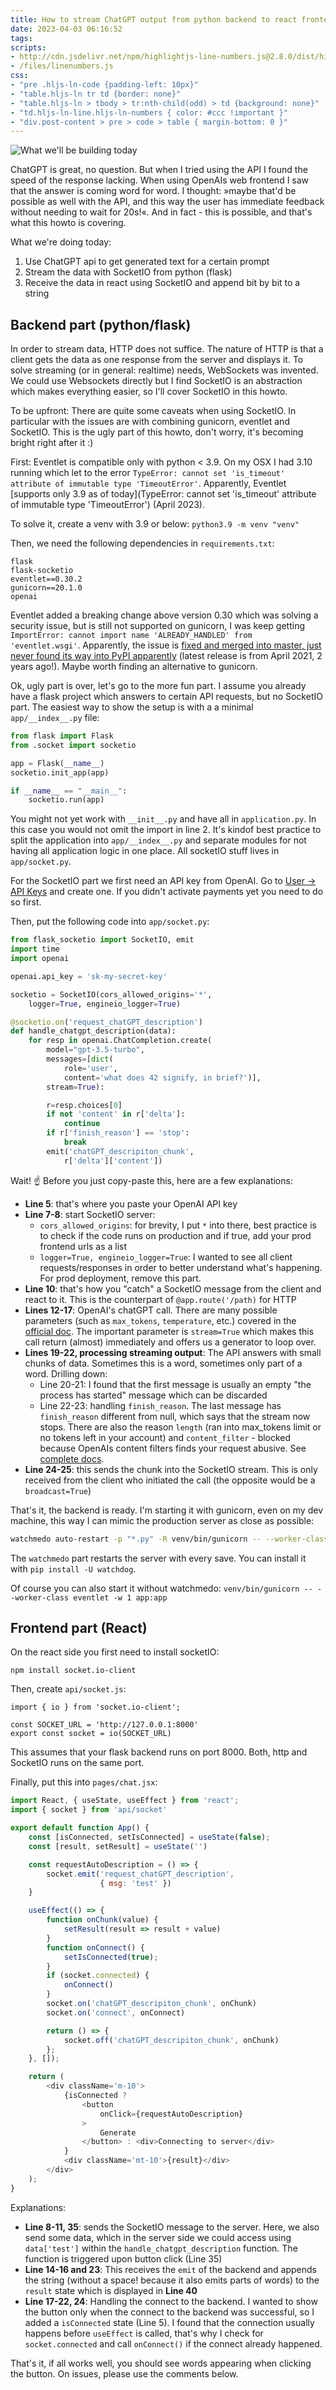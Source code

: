 ```yaml
---
title: How to stream ChatGPT output from python backend to react frontend
date: 2023-04-03 06:16:52
tags:
scripts:
- http://cdn.jsdelivr.net/npm/highlightjs-line-numbers.js@2.8.0/dist/highlightjs-line-numbers.min.js
- /files/linenumbers.js
css:
- "pre .hljs-ln-code {padding-left: 10px}"
- "table.hljs-ln tr td {border: none}"
- "table.hljs-ln > tbody > tr:nth-child(odd) > td {background: none}"
- "td.hljs-ln-line.hljs-ln-numbers { color: #ccc !important }"
- "div.post-content > pre > code > table { margin-bottom: 0 }"
---
```


<img class="caption" alt="What we'll be building today" src="/images/chatgpt_streaming.gif"  />

ChatGPT is great, no question. But when I tried using the API I found the speed of the response lacking. When using OpenAIs web frontend I saw that the answer is coming word for word. I thought: »maybe that'd be possible as well with the API, and this way the user has immediate feedback without needing to wait for 20s!«. And in fact - this is possible, and that's what this howto is covering.

What we're doing today:

1. Use ChatGPT api to get generated text for a certain prompt
2. Stream the data with SocketIO from python (flask)
3. Receive the data in react using SocketIO and append bit by bit to a string

<!-- more -->

## Backend part (python/flask)

In order to stream data, HTTP does not suffice. The nature of HTTP is that a client gets the data as one response from the server and displays it. To solve streaming (or in general: realtime) needs, WebSockets was invented. We could use Websockets directly but I find SocketIO is an abstraction which makes everything easier, so I'll cover SocketIO in this howto.

To be upfront: There are quite some caveats when using SocketIO. In particular with the issues are with combining gunicorn, eventlet and SocketIO. This is the ugly part of this howto, don't worry, it's becoming bright right after it :)

First: Eventlet is compatible only with python < 3.9. On my OSX I had 3.10 running which let to the error `TypeError: cannot set 'is_timeout' attribute of immutable type 'TimeoutError'`. Apparently, Eventlet [supports only 3.9 as of today](TypeError: cannot set 'is_timeout' attribute of immutable type 'TimeoutError') (April 2023).

To solve it, create a venv with 3.9 or below: `python3.9 -m venv "venv"`

Then, we need the following dependencies in `requirements.txt`:

```
flask
flask-socketio
eventlet==0.30.2
gunicorn==20.1.0
openai
```

Eventlet added a breaking change above version 0.30 which was solving a security issue, but is still not supported on gunicorn, I was keep getting `ImportError: cannot import name 'ALREADY_HANDLED' from 'eventlet.wsgi'`. Apparently, the issue is [fixed and merged into master, just never found its way into PyPI apparently](https://github.com/benoitc/gunicorn/pull/2581#issuecomment-994198667) (latest release is from April 2021, 2 years ago!). Maybe worth finding an alternative to gunicorn.

Ok, ugly part is over, let's go to the more fun part. I assume you already have a flask project which answers to certain API requests, but no SocketIO part. The easiest way to show the setup is with a a minimal `app/__index__.py` file:


```python
from flask import Flask
from .socket import socketio

app = Flask(__name__)
socketio.init_app(app)

if __name__ == "__main__":
    socketio.run(app)
```

You might not yet work with `__init__.py` and have all in `application.py`. In this case you would not omit the import in line 2. It's kindof best practice to split the application into `app/__index__.py` and separate modules for not having all application logic in one place. All socketIO stuff lives in `app/socket.py`.

For the SocketIO part we first need an API key from OpenAI. Go to [User -> API Keys](https://platform.openai.com/account/api-keys) and create one. If you didn't activate payments yet you need to do so first.

Then, put the following code into `app/socket.py`:

```python
from flask_socketio import SocketIO, emit
import time
import openai

openai.api_key = 'sk-my-secret-key'

socketio = SocketIO(cors_allowed_origins='*',
    logger=True, engineio_logger=True)

@socketio.on('request_chatGPT_description')
def handle_chatgpt_description(data):
    for resp in openai.ChatCompletion.create(
        model="gpt-3.5-turbo",
        messages=[dict(
            role='user', 
            content='what does 42 signify, in brief?')],
        stream=True):

        r=resp.choices[0]
        if not 'content' in r['delta']:
            continue
        if r['finish_reason'] == 'stop':
            break
        emit('chatGPT_descripiton_chunk',
            r['delta']['content'])
```

Wait! ☝️ Before you just copy-paste this, here are a few explanations:

- **Line 5**: that's where you paste your OpenAI API key
- **Line 7-8**: start SocketIO server:
	- `cors_allowed_origins`: for brevity, I put `*` into there, best practice is to check if the code runs on production and if true, add your prod frontend urls as a list
	- `logger=True, engineio_logger=True`: I wanted to see all client requests/responses in order to better understand what's happening. For prod deployment, remove this part.
- **Line 10**: that's how you "catch" a SocketIO message from the client and react to it. This is the counterpart of `@app.route('/path)` for HTTP
- **Lines 12-17**: OpenAI's chatGPT call. There are many possible parameters (such as `max_tokens`, `temperature`, etc.) covered in the [official doc](https://platform.openai.com/docs/api-reference/models/retrieve). The important parameter is `stream=True` which makes this call return (almost) immediately and offers us a generator to loop over.
- **Lines 19-22, processing streaming output**: The API answers with small chunks of data. Sometimes this is a word, sometimes only part of a word. Drilling down:
	- Line 20-21: I found that the first message is usually an empty "the process has started" message which can be discarded
	- Line 22-23: handling `finish_reason`. The last message has `finish_reason` different from null, which says that the stream now stops. There are also the reason `length` (ran into max_tokens limit or no tokens left in your account) and `content_filter` - blocked because OpenAIs content filters finds your request abusive. See [complete docs](https://platform.openai.com/docs/guides/chat/response-format).
- **Line 24-25**: this sends the chunk into the SocketIO stream. This is only received from the client who initiated the call (the opposite would be a `broadcast=True`)

That's it, the backend is ready. I'm starting it with gunicorn, even on my dev machine, this way I can mimic the production server as close as possible:

```bash
watchmedo auto-restart -p "*.py" -R venv/bin/gunicorn -- --worker-class eventlet -w 1 app:app
```

The `watchmedo` part restarts the server with every save. You can install it with `pip install -U watchdog`.

Of course you can also start it without watchmedo: `venv/bin/gunicorn -- --worker-class eventlet -w 1 app:app`

## Frontend part (React)

On the react side you first need to install socketIO:

```
npm install socket.io-client
```

Then, create `api/socket.js`:

```
import { io } from 'socket.io-client';

const SOCKET_URL = 'http://127.0.0.1:8000'
export const socket = io(SOCKET_URL)
```

This assumes that your flask backend runs on port 8000. Both, http and SocketIO runs on the same port.

Finally, put this into `pages/chat.jsx`:

```javascript
import React, { useState, useEffect } from 'react';
import { socket } from 'api/socket'

export default function App() {
    const [isConnected, setIsConnected] = useState(false);
    const [result, setResult] = useState('')

    const requestAutoDescription = () => {
        socket.emit('request_chatGPT_description', 
                    { msg: 'test' })
    }

    useEffect(() => {
        function onChunk(value) {
            setResult(result => result + value)
        }
        function onConnect() {
            setIsConnected(true);
        }
        if (socket.connected) {
            onConnect()
        }
        socket.on('chatGPT_descripiton_chunk', onChunk)
        socket.on('connect', onConnect)

        return () => {
            socket.off('chatGPT_descripiton_chunk', onChunk)
        };
    }, []);

    return (
        <div className='m-10'>
            {isConnected ?
                <button
                    onClick={requestAutoDescription}
                >
                    Generate
                </button> : <div>Connecting to server</div>
            }
            <div className='mt-10'>{result}</div>
        </div>
    );
}
```

Explanations:

- **Line 8-11, 35**: sends the SocketIO message to the server. Here, we also send some data, which in the server side we could access using `data['test']` within the `handle_chatgpt_description` function. The function is triggered upon button click (Line 35)
- **Line 14-16 and 23**: This receives the `emit` of the backend and appends the string (without a space! because it also emits parts of words) to the `result` state which is displayed in **Line 40**
- **Line 17-22, 24**: Handling the connect to the backend. I wanted to show the button only when the connect to the backend was successful, so I added a `isConnected` state (Line 5). I found that the connection usually happens before `useEffect` is called, that's why I check for `socket.connected` and call `onConnect()` if the connect already happened.

That's it, if all works well, you should see words appearing when clicking the button. On issues, please use the comments below.